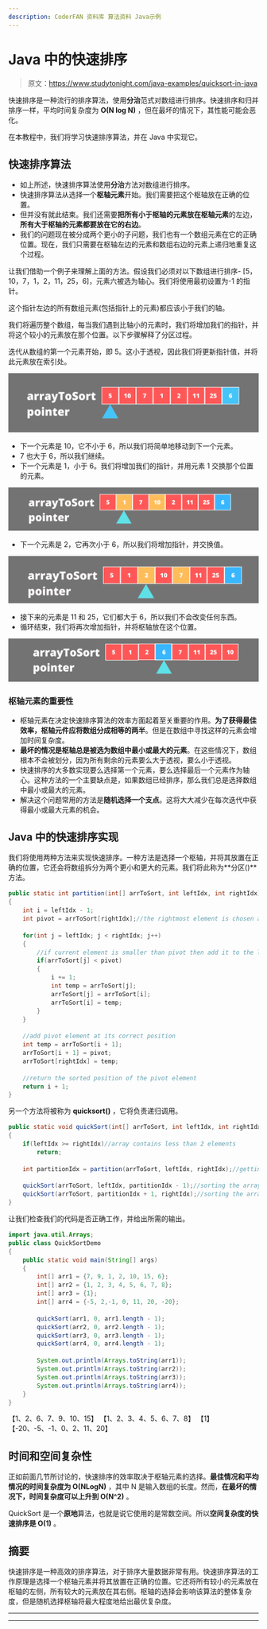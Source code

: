 ```yaml
---
description: CoderFAN 资料库 算法资料 Java示例
---
```


# Java 中的快速排序

> 原文：<https://www.studytonight.com/java-examples/quicksort-in-java>

快速排序是一种流行的排序算法，使用**分治**范式对数组进行排序。快速排序和归并排序一样，平均时间复杂度为 **O(N log N)** ，但在最坏的情况下，其性能可能会恶化。

在本教程中，我们将学习快速排序算法，并在 Java 中实现它。

## 快速排序算法

*   如上所述，快速排序算法使用**分治**方法对数组进行排序。
*   快速排序算法从选择一个**枢轴元素**开始。我们需要把这个枢轴放在正确的位置。
*   但并没有就此结束。我们还需要**把所有小于枢轴的元素放在枢轴元素**的左边，**所有大于枢轴的元素都要放在它的右边**。
*   我们的问题现在被分成两个更小的子问题，我们也有一个数组元素在它的正确位置。现在，我们只需要在枢轴左边的元素和数组右边的元素上递归地重复这个过程。

让我们借助一个例子来理解上面的方法。假设我们必须对以下数组进行排序- [5，10，7，1，2，11，25，6]，元素六被选为轴心。我们将使用最初设置为-1 的指针。

这个指针左边的所有数组元素(包括指针上的元素)都应该小于我们的轴。

我们将遍历整个数组，每当我们遇到比轴小的元素时，我们将增加我们的指针，并将这个较小的元素放在那个位置。以下步骤解释了分区过程。

迭代从数组的第一个元素开始，即 5。这小于透视，因此我们将更新指针值，并将此元素放在索引处。

![quick sort](img/94287bf3140293d98ef36f2efab67881.png)

*   下一个元素是 10，它不小于 6，所以我们将简单地移动到下一个元素。
*   7 也大于 6，所以我们继续。
*   下一个元素是 1，小于 6。我们将增加我们的指针，并用元素 1 交换那个位置的元素。

![quick sort](img/352580f36171b313e33aa8550dacc953.png)

*   下一个元素是 2，它再次小于 6，所以我们将增加指针，并交换值。

![quick sort](img/f05dc55a4c2a91a979b68b516e54acde.png)

*   接下来的元素是 11 和 25，它们都大于 6，所以我们不会改变任何东西。
*   循环结束，我们将再次增加指针，并将枢轴放在这个位置。

![quick sort](img/3263620dd6f78970df51783ef350465a.png)

### 枢轴元素的重要性

*   枢轴元素在决定快速排序算法的效率方面起着至关重要的作用。**为了获得最佳效率，枢轴元件应将数组分成相等的两半**。但是在数组中寻找这样的元素会增加时间复杂度。
*   **最坏的情况是枢轴总是被选为数组中最小或最大的元素**。在这些情况下，数组根本不会被划分，因为所有剩余的元素要么大于透视，要么小于透视。
*   快速排序的大多数实现要么选择第一个元素，要么选择最后一个元素作为轴心。这种方法的一个主要缺点是，如果数组已经排序，那么我们总是选择数组中最小或最大的元素。
*   解决这个问题常用的方法是**随机选择一个支点**。这将大大减少在每次迭代中获得最小或最大元素的机会。

## Java 中的快速排序实现

我们将使用两种方法来实现快速排序。一种方法是选择一个枢轴，并将其放置在正确的位置，它还会将数组拆分为两个更小和更大的元素。我们将此称为**分区()**方法。

```java
public static int partition(int[] arrToSort, int leftIdx, int rightIdx)
{
	int i = leftIdx - 1;
	int pivot = arrToSort[rightIdx];//the rightmost element is chosen as the pivot

	for(int j = leftIdx; j < rightIdx; j++)
	{
		//if current element is smaller than pivot then add it to the left half
		if(arrToSort[j] < pivot)
		{
			i += 1;
			int temp = arrToSort[j];
			arrToSort[j] = arrToSort[i];
			arrToSort[i] = temp;
		}
	}

	//add pivot element at its correct position
	int temp = arrToSort[i + 1];
	arrToSort[i + 1] = pivot;
	arrToSort[rightIdx] = temp;

	//return the sorted position of the pivot element
	return i + 1;
}
```

另一个方法将被称为 **quicksort()** ，它将负责递归调用。

```java
public static void quickSort(int[] arrToSort, int leftIdx, int rightIdx)
{
	if(leftIdx >= rightIdx)//array contains less than 2 elements
		return;

	int partitionIdx = partition(arrToSort, leftIdx, rightIdx);//getting the index of the pivot

	quickSort(arrToSort, leftIdx, partitionIdx - 1);//sorting the array to the left of pivot
	quickSort(arrToSort, partitionIdx + 1, rightIdx);//sorting the array to the right of pivot
}
```

让我们检查我们的代码是否正确工作，并给出所需的输出。

```java
import java.util.Arrays;
public class QuickSortDemo
{
    public static void main(String[] args)
	{
		int[] arr1 = {7, 9, 1, 2, 10, 15, 6};
		int[] arr2 = {1, 2, 3, 4, 5, 6, 7, 8};
		int[] arr3 = {1};
		int[] arr4 = {-5, 2,-1, 0, 11, 20, -20};

		quickSort(arr1, 0, arr1.length - 1);
		quickSort(arr2, 0, arr2.length - 1);
		quickSort(arr3, 0, arr3.length - 1);
		quickSort(arr4, 0, arr4.length - 1);

		System.out.println(Arrays.toString(arr1));
		System.out.println(Arrays.toString(arr2));
		System.out.println(Arrays.toString(arr3));
		System.out.println(Arrays.toString(arr4));
	}
}
```

【1、2、6、7、9、10、15】
【1、2、3、4、5、6、7、8】
【1】
【-20、-5、-1、0、2、11、20】

## 时间和空间复杂性

正如前面几节所讨论的，快速排序的效率取决于枢轴元素的选择。**最佳情况和平均情况的时间复杂度为 O(NLogN)** ，其中 N 是输入数组的长度。然而，**在最坏的情况下，时间复杂度可以上升到 O(N^2)** 。

QuickSort 是一个**原地**算法，也就是说它使用的是常数空间。所以**空间复杂度的快速排序是 O(1)** 。

## 摘要

快速排序是一种高效的排序算法，对于排序大量数据非常有用。快速排序算法的工作原理是选择一个枢轴元素并将其放置在正确的位置。它还将所有较小的元素放在枢轴的左侧，所有较大的元素放在其右侧。枢轴的选择会影响该算法的整体复杂度，但是随机选择枢轴将最大程度地给出最优复杂度。

* * *

* * *